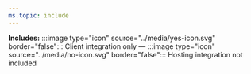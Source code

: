 ```yaml
---
ms.topic: include
---
```


**Includes:** :::image type="icon" source="../media/yes-icon.svg" border="false"::: Client integration only — :::image type="icon" source="../media/no-icon.svg" border="false"::: Hosting integration not included
